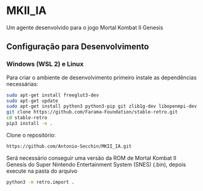 # MKII_IA
Um agente desenvolvido para o jogo Mortal Kombat II Genesis

## Configuração para Desenvolvimento

### Windows (WSL 2) e Linux

Para criar o ambiente de desenvolvimento primeiro instale as dependências necessárias:

```sh
sudo apt-get install freeglut3-dev
sudo apt-get update
sudo apt-get install python3 python3-pip git zlib1g-dev libopenmpi-dev ffmpeg
git clone https://github.com/Farama-Foundation/stable-retro.git
cd stable-retro
pip3 install -e .
```

Clone o repositório:
```sh
https://github.com/Antonio-Secchin/MKII_IA.git
```

Será necessário conseguir uma versão da ROM de Mortal Kombat II Genesis do Super Nintendo Entertainment System (SNES) (.bin), depois execute na pasta do arquivo
```sh
python3 -m retro.import .
```

